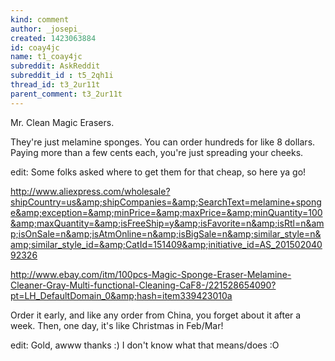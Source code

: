 ```yaml
---
kind: comment
author: _josepi_
created: 1423063884
id: coay4jc
name: t1_coay4jc
subreddit: AskReddit
subreddit_id : t5_2qh1i
thread_id: t3_2ur11t
parent_comment: t3_2ur11t
---
```


Mr. Clean Magic Erasers.

They're just melamine sponges.  You can order hundreds for like 8 dollars.  Paying more than a few cents each, you're just spreading your cheeks.

edit:  Some folks asked where to get them for that cheap, so here ya go!

http://www.aliexpress.com/wholesale?shipCountry=us&amp;shipCompanies=&amp;SearchText=melamine+sponge&amp;exception=&amp;minPrice=&amp;maxPrice=&amp;minQuantity=100&amp;maxQuantity=&amp;isFreeShip=y&amp;isFavorite=n&amp;isRtl=n&amp;isOnSale=n&amp;isAtmOnline=n&amp;isBigSale=n&amp;similar_style=n&amp;similar_style_id=&amp;CatId=151409&amp;initiative_id=AS_20150204092326

http://www.ebay.com/itm/100pcs-Magic-Sponge-Eraser-Melamine-Cleaner-Gray-Multi-functional-Cleaning-CaF8-/221528654090?pt=LH_DefaultDomain_0&amp;hash=item339423010a

Order it early, and like any order from China, you forget about it after a week.  Then, one day, it's like Christmas in Feb/Mar!

edit:  Gold, awww thanks :)  I don't know what that means/does :O
